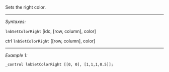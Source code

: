 Sets the right color.


---
*Syntaxes:*

`lnbSetColorRight` [idc, [row, column], color]

ctrl `lnbSetColorRight` [<nowiki/>[row, column], color]

---
*Example 1:*

```sqf
_control lnbSetColorRight [[0, 0], [1,1,1,0.5]];
```
